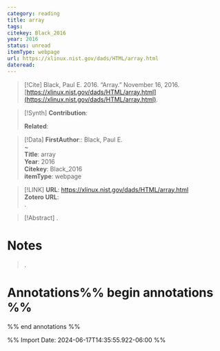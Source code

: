 ```yaml
---
category: reading
title: array
tags: 
citekey: Black_2016
year: 2016
status: unread
itemType: webpage
url: https://xlinux.nist.gov/dads/HTML/array.html
dateread:
---
```


> [!Cite]
> Black, Paul E. 2016. “Array.” November 16, 2016. [https://xlinux.nist.gov/dads/HTML/array.html](https://xlinux.nist.gov/dads/HTML/array.html).

>[!Synth]
>**Contribution**: 
>
>**Related**: 
>

>[!Data]
> **FirstAuthor**:: Black, Paul E.  
~    
> **Title**: array  
> **Year**: 2016   
> **Citekey**: Black_2016  
> **itemType**: webpage    

> [!LINK] 
>**URL**: https://xlinux.nist.gov/dads/HTML/array.html  
>**Zotero URL**:   
>.



> [!Abstract]
>.
> 
# Notes
>.


# Annotations%% begin annotations %%


%% end annotations %%

%% Import Date: 2024-06-17T14:35:55.922-06:00 %%
